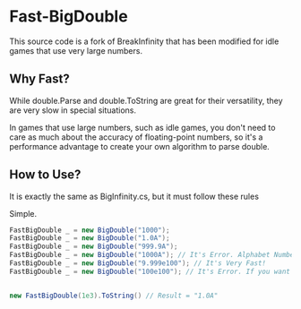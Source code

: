 # Fast-BigDouble

This source code is a fork of BreakInfinity that has been modified for idle games that use very large numbers.

## Why Fast?
While double.Parse and double.ToString are great for their versatility, they are very slow in special situations.

In games that use large numbers, such as idle games, you don't need to care as much about the accuracy of floating-point numbers, so it's a performance advantage to create your own algorithm to parse double.

## How to Use?
It is exactly the same as BigInfinity.cs, but it must follow these rules

Simple.
```cs
FastBigDouble _ = new BigDouble("1000");
FastBigDouble _ = new BigDouble("1.0A");
FastBigDouble _ = new BigDouble("999.9A");
FastBigDouble _ = new BigDouble("1000A"); // It's Error. Alphabet Number Allow -999.9~999.9 for performance.
FastBigDouble _ = new BigDouble("9.999e100"); // It's Very Fast!
FastBigDouble _ = new BigDouble("100e100"); // It's Error. If you want exponent style mantissa allow -9.99999999d~9.99999999d


new FastBigDouble(1e3).ToString() // Result = "1.0A"
```


